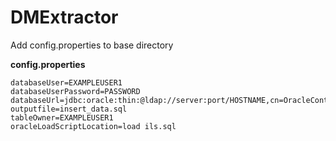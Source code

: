 # DMExtractor

Add config.properties to base directory

**config.properties**
```properties
databaseUser=EXAMPLEUSER1
databaseUserPassword=PASSWORD
databaseUrl=jdbc:oracle:thin:@ldap://server:port/HOSTNAME,cn=OracleContext,dc=domain,dc=com
outputfile=insert_data.sql
tableOwner=EXAMPLEUSER1
oracleLoadScriptLocation=load ils.sql
```
